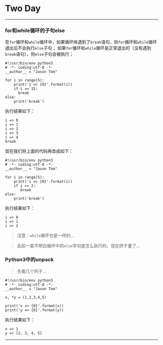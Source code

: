 # Two Day

***

### for和while循环的子句else
在`for`循环和`while`循环中，如果循环体遇到了`break`语句，则`for`循环和`while`循环退出后不会执行`else`子句；
如果`for`循环和`while`循环是正常退出的（没有遇到`break`语句），则`else`子句会被执行；

```
#!/usr/bin/env python3
# -*- coding:utf-8 -*-
__author__ = "Jason Tom"

for i in range(5):
    print('i => {0}'.format(i))
    if i == 15:
      break
else:
    print('break')
```

执行结果如下：

```
i => 0
i => 1
i => 2
i => 3
i => 4
break
```

现在我们将上面的代码再改成如下：

```
#!/usr/bin/env python3
# -*- coding:utf-8 -*-
__author__ = "Jason Tom"

for i in range(5):
    print('i => {0}'.format(i))
    if i == 2:
       break
else:
    print('break')
```

执行结果如下：

```
i => 0
i => 1
i => 2
```

> 注意：`while`循环也是一样的...

> 此前一直不明白循环中的`else`字句是怎么执行的，现在终于董了...

### Python3中的unpack
> 先看几个列子...

```
#!/usr/bin/env python3
# -*- coding:utf-8 -*-
__author__ = "Jason Tom"

x, *y = (1,2,3,4,5)

print('x => {0}'.format(x))
print('y => {0}'.format(y))
```

执行结果如下：

```
x => 1
y => [2, 3, 4, 5]
```

***

